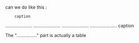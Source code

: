 can we do like this :

        caption

.....................
.....................
.....................
.....................
caption

The "................" part is actually a table
